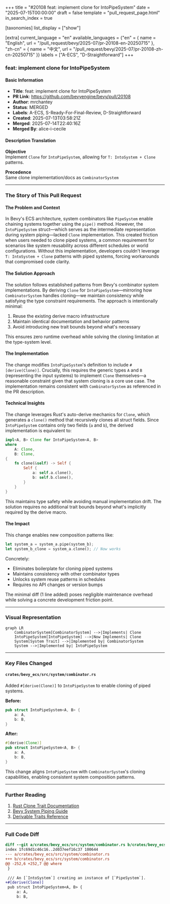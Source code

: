 +++
title = "#20108 feat: implement clone for IntoPipeSystem"
date = "2025-07-15T00:00:00"
draft = false
template = "pull_request_page.html"
in_search_index = true

[taxonomies]
list_display = ["show"]

[extra]
current_language = "en"
available_languages = {"en" = { name = "English", url = "/pull_request/bevy/2025-07/pr-20108-en-20250715" }, "zh-cn" = { name = "中文", url = "/pull_request/bevy/2025-07/pr-20108-zh-cn-20250715" }}
labels = ["A-ECS", "D-Straightforward"]
+++

### feat: implement clone for IntoPipeSystem

#### Basic Information
- **Title**: feat: implement clone for IntoPipeSystem
- **PR Link**: https://github.com/bevyengine/bevy/pull/20108
- **Author**: mrchantey
- **Status**: MERGED
- **Labels**: A-ECS, S-Ready-For-Final-Review, D-Straightforward
- **Created**: 2025-07-13T03:58:21Z
- **Merged**: 2025-07-14T22:40:16Z
- **Merged By**: alice-i-cecile

#### Description Translation
**Objective**  
Implement `Clone` for `IntoPipeSystem`, allowing for `T: IntoSystem + Clone` patterns.  

**Precedence**  
Same clone implementation/docs as `CombinatorSystem`

---

### The Story of This Pull Request

#### The Problem and Context
In Bevy's ECS architecture, system combinators like `PipeSystem` enable chaining systems together using the `pipe()` method. However, the `IntoPipeSystem` struct—which serves as the intermediate representation during system piping—lacked `Clone` implementation. This created friction when users needed to clone piped systems, a common requirement for scenarios like system reusability across different schedules or world configurations. Without this implementation, developers couldn't leverage `T: IntoSystem + Clone` patterns with piped systems, forcing workarounds that compromised code clarity.

#### The Solution Approach
The solution follows established patterns from Bevy's combinator system implementations. By deriving `Clone` for `IntoPipeSystem`—mirroring how `CombinatorSystem` handles cloning—we maintain consistency while satisfying the type constraint requirements. The approach is intentionally minimal:  
1. Reuse the existing derive macro infrastructure  
2. Maintain identical documentation and behavior patterns  
3. Avoid introducing new trait bounds beyond what's necessary  

This ensures zero runtime overhead while solving the cloning limitation at the type-system level.

#### The Implementation
The change modifies `IntoPipeSystem`'s definition to include `#[derive(Clone)]`. Crucially, this requires the generic types `A` and `B` (representing the input systems) to implement `Clone` themselves—a reasonable constraint given that system cloning is a core use case. The implementation remains consistent with `CombinatorSystem` as referenced in the PR description.

#### Technical Insights
The change leverages Rust's auto-derive mechanics for `Clone`, which generates a `clone()` method that recursively clones all struct fields. Since `IntoPipeSystem` contains only two fields (`a` and `b`), the derived implementation is equivalent to:
```rust
impl<A, B> Clone for IntoPipeSystem<A, B>
where
    A: Clone,
    B: Clone,
{
    fn clone(&self) -> Self {
        Self {
            a: self.a.clone(),
            b: self.b.clone(),
        }
    }
}
```
This maintains type safety while avoiding manual implementation drift. The solution requires no additional trait bounds beyond what's implicitly required by the derive macro.

#### The Impact
This change enables new composition patterns like:
```rust
let system_a = system_a.pipe(system_b);
let system_b_clone = system_a.clone(); // Now works
```
Concretely:  
- Eliminates boilerplate for cloning piped systems  
- Maintains consistency with other combinator types  
- Unlocks system reuse patterns in schedules  
- Requires no API changes or version bumps  

The minimal diff (1 line added) poses negligible maintenance overhead while solving a concrete development friction point.

---

### Visual Representation

```mermaid
graph LR
    CombinatorSystem[CombinatorSystem] -->|Implements| Clone
    IntoPipeSystem[IntoPipeSystem] -->|Now Implements| Clone
    System[System Trait] -->|Implemented by| CombinatorSystem
    System -->|Implemented by| IntoPipeSystem
```

---

### Key Files Changed

#### `crates/bevy_ecs/src/system/combinator.rs`
Added `#[derive(Clone)]` to `IntoPipeSystem` to enable cloning of piped systems.  

**Before:**
```rust
pub struct IntoPipeSystem<A, B> {
    a: A,
    b: B,
}
```

**After:**
```rust
#[derive(Clone)]
pub struct IntoPipeSystem<A, B> {
    a: A,
    b: B,
}
```

This change aligns `IntoPipeSystem` with `CombinatorSystem`'s cloning capabilities, enabling consistent system composition patterns.

---

### Further Reading
1. [Rust Clone Trait Documentation](https://doc.rust-lang.org/std/clone/trait.Clone.html)  
2. [Bevy System Piping Guide](https://bevyengine.org/learn/book/getting-started/ecs/#system-piping)  
3. [Derivable Traits Reference](https://doc.rust-lang.org/book/appendix-03-derivable-traits.html)  

---

### Full Code Diff
```diff
diff --git a/crates/bevy_ecs/src/system/combinator.rs b/crates/bevy_ecs/src/system/combinator.rs
index 1fc69d1c46c16..2d037eef16c37 100644
--- a/crates/bevy_ecs/src/system/combinator.rs
+++ b/crates/bevy_ecs/src/system/combinator.rs
@@ -252,6 +252,7 @@ where
 }
 
 /// An [`IntoSystem`] creating an instance of [`PipeSystem`].
+#[derive(Clone)]
 pub struct IntoPipeSystem<A, B> {
     a: A,
     b: B,
```